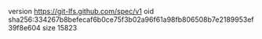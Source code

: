 version https://git-lfs.github.com/spec/v1
oid sha256:334267b8befecaf6b0ce75f3b02a96f61a98fb806508b7e2189953ef39f8e604
size 15823
